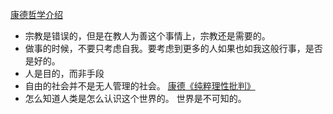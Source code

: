 [康德哲学介绍](https://www.bilibili.com/video/BV1tT4y1G7Eq/?spm_id_from=333.337.search-card.all.click&vd_source=a64af32d8dabf7e236df4f3ce602a593)
- 宗教是错误的，但是在教人为善这个事情上，宗教还是需要的。
- 做事的时候，不要只考虑自我。要考虑到更多的人如果也如我这般行事，是否是好的。
- 人是目的，而非手段
- 自由的社会并不是无人管理的社会。
[康德《纯粹理性批判》](https://www.bilibili.com/video/BV1ft4y1b7ej/?spm_id_from=trigger_reload&vd_source=a64af32d8dabf7e236df4f3ce602a593)
- 怎么知道人类是怎么认识这个世界的。 世界是不可知的。